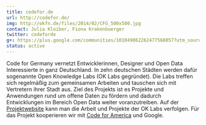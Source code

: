 ```yaml
---
title: codefor.de
url: http://codefor.de/
img: http://okfn.de/files/2014/02/CFG_500x500.jpg
contact: Julia Kloiber, Fiona Krakenbuerger
twitter: codeforde
g+: https://plus.google.com/communities/101049062262477568057?utm_source=chrome_ntp_icon&utm_medium=chrome_app&utm_campaign=chrome
status: active
---
```


Code for Germany vernetzt Entwicklerinnen, Designer und Open Data Interessierte in ganz Deutschland. In zehn deutschen Städten werden dafür sogenannte Open Knowledge Labs (OK Labs gegründet). Die Labs treffen sich regelmäßig zum gemeinsamen Arbeiten und tauschen sich mit Vertretern ihrer Stadt aus. Ziel des Projekts ist es Projekte und Anwendungen rund um offene Daten zu fördern und dadurch Entwicklungen im Bereich Open Data weiter voranzutreiben. Auf der [Projektwebsite](http://codefor.de) kann man die Arbeit und Projekte der OK Labs verfolgen. Für das Projekt kooperieren wir mit [Code for America](http://www.codeforamerica.org/) und Google.
